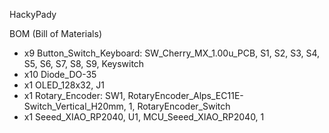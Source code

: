 HackyPady

BOM (Bill of Materials)

 - x9  Button_Switch_Keyboard: SW_Cherry_MX_1.00u_PCB, S1, S2, S3, S4, S5, S6, S7, S8, S9, Keyswitch
 - x10 Diode_DO-35
 - x1  OLED_128x32, J1
 - x1  Rotary_Encoder: SW1, RotaryEncoder_Alps_EC11E-Switch_Vertical_H20mm, 1, RotaryEncoder_Switch
 - x1  Seeed_XIAO_RP2040, U1, MCU_Seeed_XIAO_RP2040, 1
